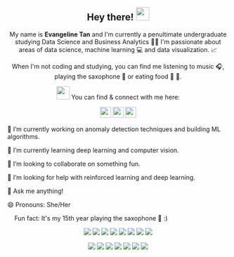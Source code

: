 <h2 align="center"> Hey there! <img src="https://github.com/TheDudeThatCode/TheDudeThatCode/blob/master/Assets/Hi.gif" width="30px"> </h2>

<p align="center"> My name is <strong>Evangeline Tan</strong> and I'm currently a penultimate undergraduate studying Data Science and Business Analytics 👩‍🎓 
I'm passionate about areas of data science, machine learning 💻 and data visualization. 📈 </p>

<p align="center"> When I'm not coding and studying, you can find me listening to music 🎧, playing the saxophone 🎷 or eating food 🍚 🍕. </p>

<p align="center"> <img src="https://github.com/SP-XD/SP-XD/blob/main/images/letterbox.gif?raw=true" width="30"> You can find & connect with me here: </p>
<p align="center"> <a href="https://www.linkedin.com/in/evantyy/"><img src="https://img.shields.io/badge/linkedin-%230077B5.svg?&style=for-the-badge&logo=linkedin&logoColor=white" height=25></a> 
<a href="https://www.instagram.com/evantyy/"><img src="https://img.shields.io/badge/instagram-%23E4405F.svg?&style=for-the-badge&logo=instagram&logoColor=white" height=25></a> 
<a href="tyyevan@gmail.com"><img src="https://img.shields.io/badge/Gmail-D14836?style=for-the-badge&logo=gmail&logoColor=white" height=25></a>
</p>

🔭 I’m currently working on anomaly detection techniques and building ML algorithms. </p>
🌱 I’m currently learning deep learning and computer vision. </p>
👯 I’m looking to collaborate on something fun. </p>
🤔 I’m looking for help with reinforced learning and deep learning. </p>
💬 Ask me anything! </p>
😄 Pronouns: She/Her </p>

<img src="https://github.com/SP-XD/SP-XD/blob/main/images/lightning.gif?raw=true" width="12"> Fun fact: It's my 15th year playing the saxophone 🎷 :)
</p>
<p align="center">
<img src="https://img.shields.io/badge/R-blueviolet"> <img src="https://img.shields.io/badge/Python-brightgreen"> <img src="https://img.shields.io/badge/SQL-orange"> <img src="https://img.shields.io/badge/Tableau-ff69b4"> <img src="https://img.shields.io/badge/Machine Learning-green"> <img src="https://img.shields.io/badge/Deep Learning-red"> <img src="https://img.shields.io/badge/Computer Vision-magenta"> <img src="https://img.shields.io/badge/Data Visualisation-blue"> 
<p align="center">
<img src="https://img.shields.io/badge/TensorFlow%20-%23FF6F00.svg?&style=for-the-badge&logo=TensorFlow&logoColor=white"> <img src="https://img.shields.io/badge/Keras%20-%23D00000.svg?&style=for-the-badge&logo=Keras&logoColor=white"> <img src="https://img.shields.io/badge/Plotly-%233F4F75.svg?style=for-the-badge&logo=plotly&logoColor=white"> <img src="https://img.shields.io/badge/r-%23276DC3.svg?style=for-the-badge&logo=r&logoColor=white"> <img src="https://img.shields.io/badge/python%20-%2314354C.svg?&style=for-the-badge&logo=python&logoColor=white"> <img src="https://img.shields.io/badge/git%20-%23F05033.svg?&style=for-the-badge&logo=git&logoColor=white"> <img src="https://img.shields.io/badge/github%20-%23121011.svg?&style=for-the-badge&logo=github&logoColor=white">
